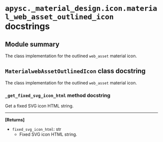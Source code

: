 # `apysc._material_design.icon.material_web_asset_outlined_icon` docstrings

## Module summary

The class implementation for the outlined `web_asset` material icon.

## `MaterialwebAssetOutlinedIcon` class docstring

The class implementation for the outlined `web_asset` material icon.

### `_get_fixed_svg_icon_html` method docstring

Get a fixed SVG icon HTML string.<hr>

**[Returns]**

- `fixed_svg_icon_html`: str
  - Fixed SVG icon HTML string.